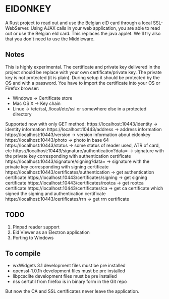 EIDONKEY
========

A Rust project to read out and use the Belgian eID card through a local SSL-WebServer. Using AJAX calls in your web application, you are able to read out or use the Belgian eId card.
This replaces the java applet. We'll try also that you don't need to use the Middleware.

Notes
-----
This is highly experimental. 
The certificate and private key delivered in the project should be replace with your own certificate/private key.
The private key is not protected (it is plain). During setup it should be protected by the OS and with a password.
You have to import the certificate into your OS or Firefox browser:
- Windows -> Certificate store
- Mac OS X -> Key chain
- Linux -> /etc/ssl, /local/etc/ssl or somewhere else in a protected directory

Supported now with only GET method:
https://localhost:10443/identity -> identity information 
https://localhost:10443/address -> address information
https://localhost:10443/version -> version information about eidonkey
https://localhost:10443/photo -> photo in base 64 
https://localhost:10443/status -> some status of reader used, ATR of card, etc
https://localhost:10443/signature/authentication?data=<HASH> -> signature with the private key corresponding with authentication certificate
https://localhost:10443/signature/signing?data=<HASH> -> signature with the private key corresponding with signing certificate
https://localhost:10443/certificates/authentication -> get authentication certificate
https://localhost:10443/certificates/signing -> get signing certificate
https://localhost:10443/certificates/rootca -> get rootca certificate
https://localhost:10443/certificates/ca -> get ca certificate which signed the signing and authentication certificate
https://localhost:10443/certificates/rrn -> get rrn certificate

TODO
----
1) Pinpad reader support
2) Eid Viewer as an Electron application
3) Porting to Windows

To compile
----------
- wxWidgets 3.1 development files must be pre installed
- openssl-1.0.1h development files must be pre installed
- libpcsclite development files must be pre installed
- nss certutil from firefox is in binary form in the Git repo

But now the CA and SSL certificates never leave the application.